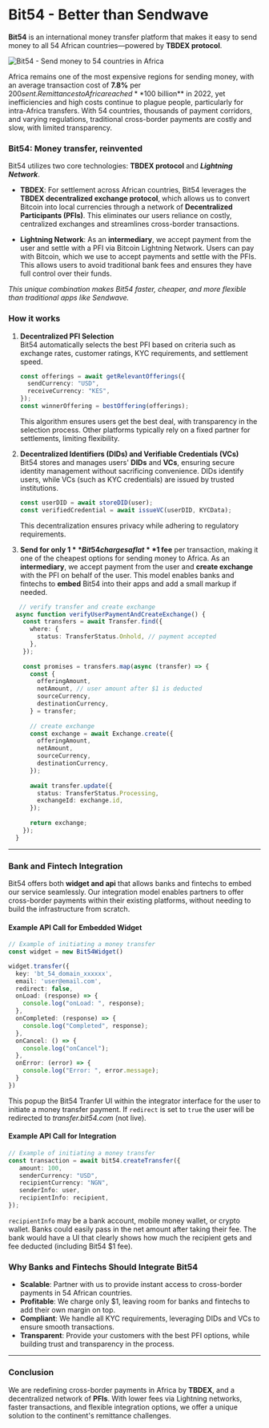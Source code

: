 # Bit54 - Better than Sendwave

**Bit54** is an international money transfer platform that makes it easy to send money to all 54 African countries—powered by **TBDEX protocol**.

![Bit54 - Send money to 54 countries in Africa](https://ik.imagekit.io/monierate/bit54-readme-banner.png?updatedAt=1726419790322)

Africa remains one of the most expensive regions for sending money, with an average transaction cost of **7.8%** per $200 sent. Remittances to Africa reached **$100 billion** in 2022, yet inefficiencies and high costs continue to plague people, particularly for intra-Africa transfers. With 54 countries, thousands of payment corridors, and varying regulations, traditional cross-border payments are costly and slow, with limited transparency.

### Bit54: Money transfer, reinvented

Bit54 utilizes two core technologies: **TBDEX protocol** and ***Lightning Network***.

- **TBDEX**: For settlement across African countries, Bit54 leverages the **TBDEX decentralized exchange protocol**, which allows us to convert Bitcoin into local currencies through a network of **Decentralized Participants (PFIs)**. This eliminates our users reliance on costly, centralized exchanges and streamlines cross-border transactions.

- **Lightning Network**: As an **intermediary**, we accept payment from the user and settle with a PFI via Bitcoin Lightning Network. Users can pay with Bitcoin, which we use to accept payments and settle with the PFIs. This allows users to avoid traditional bank fees and ensures they have full control over their funds.

*This unique combination makes Bit54 faster, cheaper, and more flexible than traditional apps like Sendwave.*

### How it works

1. **Decentralized PFI Selection**  
   Bit54 automatically selects the best PFI based on criteria such as exchange rates, customer ratings, KYC requirements, and settlement speed.

   ```ts
   const offerings = await getRelevantOfferings({ 
     sendCurrency: "USD",
     receiveCurrency: "KES",
   });
   const winnerOffering = bestOffering(offerings);
   ```

   This algorithm ensures users get the best deal, with transparency in the selection process. Other platforms typically rely on a fixed partner for settlements, limiting flexibility.

2. **Decentralized Identifiers (DIDs) and Verifiable Credentials (VCs)**  
   Bit54 stores and manages users' **DIDs** and **VCs**, ensuring secure identity management without sacrificing convenience. DIDs identify users, while VCs (such as KYC credentials) are issued by trusted institutions.

   ```ts
   const userDID = await storeDID(user);
   const verifiedCredential = await issueVC(userDID, KYCData);
   ```

   This decentralization ensures privacy while adhering to regulatory requirements.

3. **Send for only $1**  
   Bit54 charges a flat **$1 fee** per transaction, making it one of the cheapest options for sending money to Africa. As an **intermediary**, we accept payment from the user and **create exchange** with the PFI on behalf of the user. This model enables banks and fintechs to **embed** Bit54 into their apps and add a small markup if needed.

```ts
   // verify transfer and create exchange
  async function verifyUserPaymentAndCreateExchange() {
    const transfers = await Transfer.find({
      where: {
        status: TransferStatus.Onhold, // payment accepted
      },
    });
  
    const promises = transfers.map(async (transfer) => {
      const { 
        offeringAmount,
        netAmount, // user amount after $1 is deducted
        sourceCurrency,
        destinationCurrency, 
      } = transfer;
  
      // create exchange 
      const exchange = await Exchange.create({
        offeringAmount,
        netAmount,
        sourceCurrency,
        destinationCurrency,
      });
    
      await transfer.update({
        status: TransferStatus.Processing,
        exchangeId: exchange.id,
      });
  
      return exchange;
    });
  }
   ```

---

### Bank and Fintech Integration

Bit54 offers both **widget and api** that allows banks and fintechs to embed our service seamlessly. Our integration model enables partners to offer cross-border payments within their existing platforms, without needing to build the infrastructure from scratch.

#### Example API Call for Embedded Widget

```ts
// Example of initiating a money transfer
const widget = new Bit54Widget()

widget.transfer({
  key: 'bt_54_domain_xxxxxx',
  email: 'user@email.com',
  redirect: false,
  onLoad: (response) => {
    console.log("onLoad: ", response);
  },
  onCompleted: (response) => {
    console.log("Completed", response);
  },
  onCancel: () => {
    console.log("onCancel");
  },
  onError: (error) => {
    console.log("Error: ", error.message);
  }
})
```

This popup the Bit54 Tranfer UI within the integrator interface for the user to initiate a money transfer payment. If `redirect` is set to `true` the user will be redirected to *transfer.bit54.com* (not live).  

#### Example API Call for Integration

```ts
// Example of initiating a money transfer
const transaction = await bit54.createTransfer({
   amount: 100,
   senderCurrency: "USD",
   recipientCurrency: "NGN",
   senderInfo: user,
   recipientInfo: recipient,
});
```

`recipientInfo` may be a bank account, mobile money wallet, or crypto wallet. Banks could easily pass in the net amount after taking their fee. The bank would have a UI that clearly shows how much the recipient gets and fee deducted (including Bit54 $1 fee).

### Why Banks and Fintechs Should Integrate Bit54

- **Scalable**: Partner with us to provide instant access to cross-border payments in 54 African countries.
- **Profitable**:  We charge only $1, leaving room for banks and fintechs to add their own margin on top.
- **Compliant**: We handle all KYC requirements, leveraging DIDs and VCs to ensure smooth transactions.
- **Transparent**: Provide your customers with the best PFI options, while building trust and transparency in the process.

---

### Conclusion

We are redefining cross-border payments in Africa by **TBDEX**, and a decentralized network of **PFIs**. With lower fees via Lightning networks, faster transactions, and flexible integration options, we offer a unique solution to the continent's remittance challenges.
